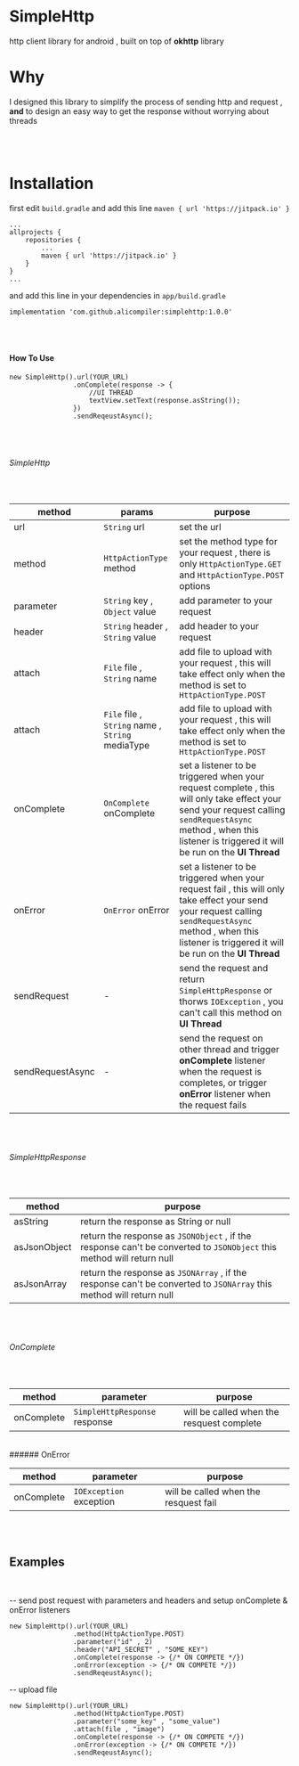 # SimpleHttp

http client library for android , built on top of **okhttp** library 

# Why
I designed this library to simplify the process of sending http and request , **and** to design an easy way to get the response without worrying about threads
 
<br><br>

# Installation

first edit `build.gradle` and add this line `maven { url 'https://jitpack.io' }`
    
    ...
    allprojects {
        repositories {
            ...
            maven { url 'https://jitpack.io' }
        }
    }
    ...
    
and add this line in your dependencies in `app/build.gradle`

    implementation 'com.github.alicompiler:simplehttp:1.0.0'
    
    
    
<br><br>
    
#### How To Use



    new SimpleHttp().url(YOUR_URL)
                    .onComplete(response -> {
                        //UI THREAD
                        textView.setText(response.asString());
                    })
                    .sendReqeustAsync();
                    

<br><br>
###### SimpleHttp
<br>

method | params | purpose
--------------- | --------- | -------------
url | `String` url |set the url 
method | `HttpActionType` method | set the method type for your request , there is only `HttpActionType.GET` and `HttpActionType.POST` options
parameter | `String` key , `Object` value | add parameter to your request
header | `String` header , `String` value | add header to your request
attach | `File` file , `String` name | add file to upload with your request , this will take effect only when the method is set to `HttpActionType.POST`
attach | `File` file , `String` name , `String` mediaType | add file to upload with your request , this will take effect only when the method is set to `HttpActionType.POST`
onComplete | `OnComplete` onComplete | set a listener to be triggered when your request complete , this will only take effect your send your request calling `sendRequestAsync` method , when this listener is triggered it will be run on the **UI Thread**
onError | `OnError` onError | set a listener to be triggered when your request fail , this will only take effect your send your request calling `sendRequestAsync` method , when this listener is triggered it will be run on the **UI Thread**
sendRequest | - | send the request and return `SimpleHttpResponse` or thorws `IOException` , you can't call this method on **UI Thread**
sendRequestAsync | - | send the request on other thread and trigger **onComplete** listener when the request is completes, or trigger **onError** listener when the request fails



<br><br>
###### SimpleHttpResponse
<br>


method | purpose
--------------- | -------------
asString | return the response as String or null
asJsonObject | return the response as `JSONObject` , if the response can't be converted to `JSONObject` this method will return null
asJsonArray | return the response as `JSONArray` , if the response can't be converted to `JSONArray` this method will return null

<br><br>
###### OnComplete
<br>

method | parameter | purpose
--------------- | ------------- | ---------
onComplete | `SimpleHttpResponse` response | will be called when the resquest complete

<br>
###### OnError
<br>

method | parameter | purpose
--------------- | ------------- | ---------
onComplete | `IOException` exception | will be called when the resquest fail


<br><br>
## Examples
<br>

-- send post request with parameters and headers and setup onComplete & onError listeners

    new SimpleHttp().url(YOUR_URL)
                    .method(HttpActionType.POST)
                    .parameter("id" , 2)
                    .header("API_SECRET" , "SOME_KEY")
                    .onComplete(response -> {/* ON COMPETE */})
                    .onError(exception -> {/* ON COMPETE */})
                    .sendReqeustAsync();
                    

-- upload file

    new SimpleHttp().url(YOUR_URL)
                    .method(HttpActionType.POST)
                    .parameter("some_key" , "some_value")
                    .attach(file , "image")
                    .onComplete(response -> {/* ON COMPETE */})
                    .onError(exception -> {/* ON COMPETE */})
                    .sendReqeustAsync();

